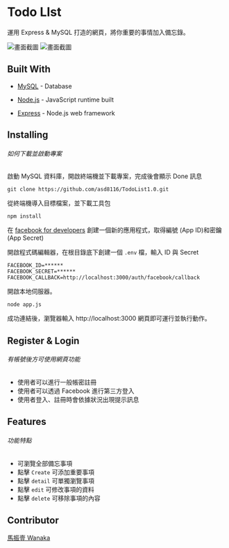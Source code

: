 # Todo LIst

運用 Express & MySQL 打造的網頁，將你重要的事情加入備忘錄。

![畫面截圖](https://i.imgur.com/k1PjT7x.jpg)
![畫面截圖](https://i.imgur.com/IsFXcjY.jpg)

## Built With

- [MySQL](https://downloads.mysql.com/archives/) - Database

* [Node.js](https://nodejs.org/en/) - JavaScript runtime built

- [Express](https://expressjs.com/zh-tw/starter/installing.html) - Node.js web framework

## Installing

###### 如何下載並啟動專案

啟動 MySQL 資料庫，開啟終端機並下載專案，完成後會顯示 Done 訊息

```
git clone https://github.com/asd8116/TodoList1.0.git
```

從終端機導入目標檔案，並下載工具包

```
npm install
```

在 [facebook for developers](https://developers.facebook.com/) 創建一個新的應用程式，取得編號 (App ID)和密鑰 (App Secret)

開啟程式碼編輯器，在根目錄底下創建一個 `.env` 檔，輸入 ID 與 Secret

```
FACEBOOK_ID=******
FACEBOOK_SECRET=******
FACEBOOK_CALLBACK=http://localhost:3000/auth/facebook/callback
```

開啟本地伺服器。

```
node app.js
```

成功連結後，瀏覽器輸入 http://localhost:3000
網頁即可運行並執行動作。

## Register & Login

###### 有帳號後方可使用網頁功能

- 使用者可以進行一般帳密註冊
- 使用者可以透過 Facebook 進行第三方登入
- 使用者登入、註冊時會依據狀況出現提示訊息

## Features

###### 功能特點

- 可瀏覽全部備忘事項
- 點擊 `Create` 可添加重要事項
- 點擊 `detail` 可單獨瀏覽事項
- 點擊 `edit` 可修改事項的資料
- 點擊 `delete` 可移除事項的內容

## Contributor

[馬振壹 Wanaka](https://github.com/asd8116)

